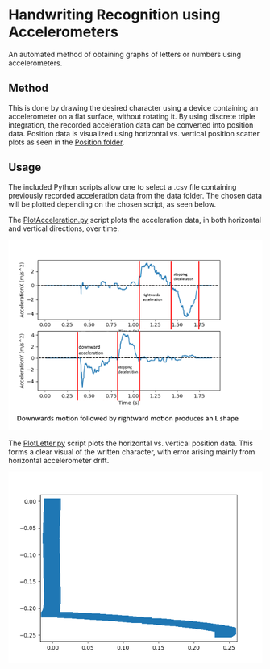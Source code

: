 # Handwriting Recognition using Accelerometers
An automated method of obtaining graphs of letters or numbers using accelerometers.
## Method
This is done by drawing the desired character using a device containing an accelerometer on a flat surface, without rotating it. By using discrete triple integration, the recorded acceleration data can be converted into position data. Position data is visualized using horizontal vs. vertical position scatter plots as seen in the [Position folder](doc/Graphs/Position). 
## Usage
The included Python scripts allow one to select a .csv file containing previously recorded acceleration data from the data folder. The chosen data will be plotted depending on the chosen script, as seen below.

The [PlotAcceleration.py](src/PlotAcceleration.py) script plots the acceleration data, in both horizontal and vertical directions, over time.

![Acceleration plot of the letter L](doc/Graphs/Acceleration/L.png)

The [PlotLetter.py](src/PlotLetter.py) script plots the horizontal vs. vertical position data. 
This forms a clear visual of the written character, with error arising mainly from horizontal accelerometer drift.

![Position plot of the letter L](doc/Graphs/Position/L.png)
